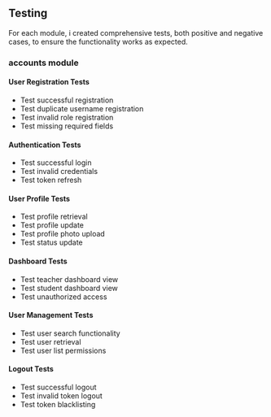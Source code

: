 ## Testing

For each module, i created comprehensive tests, both positive and negative cases, to ensure the functionality works as expected.

### accounts module

#### User Registration Tests

- Test successful registration
- Test duplicate username registration
- Test invalid role registration
- Test missing required fields

#### Authentication Tests

- Test successful login
- Test invalid credentials
- Test token refresh

#### User Profile Tests

- Test profile retrieval
- Test profile update
- Test profile photo upload
- Test status update

#### Dashboard Tests

- Test teacher dashboard view
- Test student dashboard view
- Test unauthorized access

#### User Management Tests

- Test user search functionality
- Test user retrieval
- Test user list permissions

#### Logout Tests

- Test successful logout
- Test invalid token logout
- Test token blacklisting
